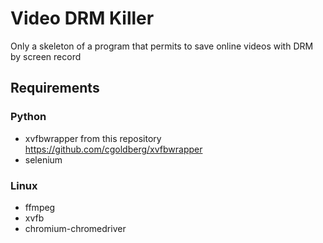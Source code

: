 # Video DRM Killer
Only a skeleton of a program that permits to save online videos with DRM by screen record
## Requirements
### Python
- xvfbwrapper from this repository https://github.com/cgoldberg/xvfbwrapper
- selenium
### Linux
- ffmpeg
- xvfb
- chromium-chromedriver
